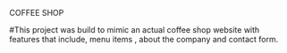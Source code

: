 COFFEE SHOP

#This project was build to mimic an actual coffee shop website with features that include, menu items , about the company and contact form.
